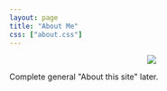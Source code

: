 ```yaml
---
layout: page
title: "About Me"
css: ["about.css"]
---
```

<div class="col s12">
    <div class="user-pic" style="text-align: center">
        <a href="{{site.github_profile}}" target="_blank"><img class="circle hoverable z-depth-1" src="{{site.baseurl}}/assets/res/user.png" style="text-align: center"></a>
    </div>
    <div class="user-content">
        <p>
            Complete general "About this site" later.
        </p>
    </div>
</div>